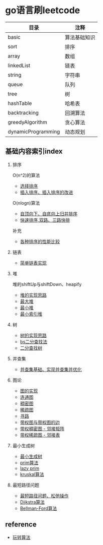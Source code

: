 # go语言刷leetcode

|目录                |   注释   |
|---                |---|
|basic              |算法基础知识|
|sort               |排序|
|array              |数组|
|linkedList         |链表|
|string             |字符串|
|queue              |队列|
|tree               |树|
|hashTable          |哈希表|
|backtracking       |回溯算法|
|greedyAlgorithm    |贪心算法|
|dynamicProgramming |动态规划|

## 基础内容索引index

1. 排序

   O(n^2)的算法
    - [选择排序](./basic/sort/selectionSort/selectionSort.go)
    - [插入排序、插入排序的改进](./basic/sort/insertionSort/insertionSort.go)

   O(nlogn)算法
    - [自顶向下、自底向上归并排序](./basic/sort/mergeSort/mergeSort.go)
    - [快速排序,双路、三路快排](./basic/sort/quickSort/quickSort.go)

   补充
    - [各种排序的性能比较](./basic/sort/main.go)

2. 链表
    - [简单链表实现](./basic/linkedList/simple/linkedList.go)

3. 堆

   堆的shiftUp与shiftDown、heapify
    - [堆的实现思路](./basic/heap/heap.md)
    - [最大堆](./basic/heap/maxHeap.go)
    - [最小堆](./basic/heap/minHeap.go)
    - [最小索引堆](./basic/heap/indexMinHeap.go)

4. 树

    - [树的实现思路](./basic/tree/tree.md)
    - [bs二分查找法](./basic/tree/bs.go)
    - [二分查找树](./basic/tree/bst.go)

5. 并查集
    - [并查集基础、实现并查集并优化](./basic/unionFind/unionFind.md)
   
6. 图论
    - [图的实现](./basic/graph/graph/graph.go)
    - [连通图](./basic/graph/graph/component.go)
    - [稠密图](./basic/graph/graph/denseGraph.go)
    - [稀疏图](./basic/graph/graph/spareGraph.go)
    - [寻路](./basic/graph/graph/path.go)
    - [带权图与带权图的边](./basic/graph/weightGraph/weightGraph.go)
    - [带权稠密图 - 邻接矩阵](./basic/graph/weightGraph/denseWeight.go)
    - [带权稀疏图 - 邻接表](./basic/graph/weightGraph/spareWeight.go)


7. 最小生成树
    - [最小生成树](./basic/graph/mst/readme.md)
    - [prim算法](./basic/graph/mst/primMst.go)
    - [lazy prim](./basic/graph/mst/lazyPrimMST.go)
    - [kruskal算法](./basic/graph/mst/kruskalMST.go)

8. 最短路径问题
    - [最短路径问题、松弛操作](./basic/graph/shortest/readme.md)
    - [Dijkstra算法](./basic/graph/shortest/dijkstra.go)
    - [Bellman-Ford算法](./basic/graph/shortest/bellmanFord.go)

## reference

- [玩转算法](https://github.com/liuyubobobo/Play-with-Algorithms)







